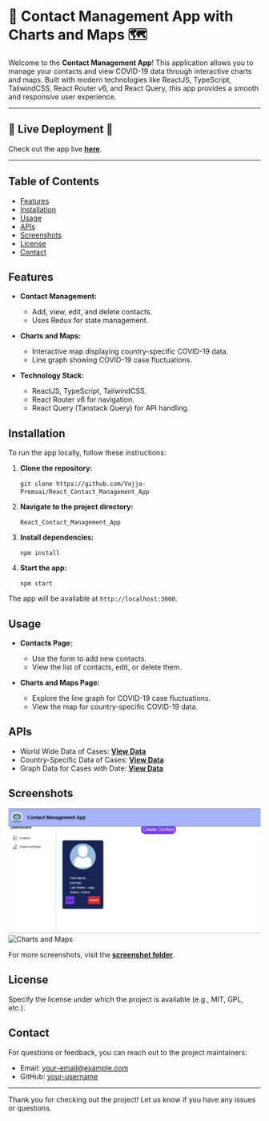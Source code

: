 # 📝 Contact Management App with Charts and Maps 🗺️

Welcome to the **Contact Management App**! This application allows you to manage your contacts and view COVID-19 data through interactive charts and maps. Built with modern technologies like ReactJS, TypeScript, TailwindCSS, React Router v6, and React Query, this app provides a smooth and responsive user experience.

---

## 🌟 **Live Deployment** 🌟

Check out the app live [**here**](https://react-contact-management-app-ocnm-prems-projects-7f99fe25.vercel.app/). 

---

## Table of Contents

- [Features](#features)
- [Installation](#installation)
- [Usage](#usage)
- [APIs](#apis)
- [Screenshots](#screenshots)
- [License](#license)
- [Contact](#contact)

## Features

- **Contact Management:**
    - Add, view, edit, and delete contacts.
    - Uses Redux for state management.

- **Charts and Maps:**
    - Interactive map displaying country-specific COVID-19 data.
    - Line graph showing COVID-19 case fluctuations.

- **Technology Stack:**
    - ReactJS, TypeScript, TailwindCSS.
    - React Router v6 for navigation.
    - React Query (Tanstack Query) for API handling.

## Installation

To run the app locally, follow these instructions:

1. **Clone the repository:**
    ```shell
    git clone https://github.com/Vajja-Premsai/React_Contact_Management_App
    ```

2. **Navigate to the project directory:**
    ```shell
    React_Contact_Management_App
    ```

3. **Install dependencies:**
    ```shell
    npm install
    ```

4. **Start the app:**
    ```shell
    npm start
    ```

The app will be available at `http://localhost:3000`.

## Usage

- **Contacts Page:** 
    - Use the form to add new contacts.
    - View the list of contacts, edit, or delete them.

- **Charts and Maps Page:**
    - Explore the line graph for COVID-19 case fluctuations.
    - View the map for country-specific COVID-19 data.

## APIs

- World Wide Data of Cases: [**View Data**](https://disease.sh/v3/covid-19/all)
- Country-Specific Data of Cases: [**View Data**](https://disease.sh/v3/covid-19/countries)
- Graph Data for Cases with Date: [**View Data**](https://disease.sh/v3/covid-19/historical/all?lastdays=all)

## Screenshots

![Contact Management](./ScreenShots/contact.png)
![Charts and Maps](./screenshots/charts-and-maps.png)

For more screenshots, visit the [**screenshot folder**](./screenshots/).

## License

Specify the license under which the project is available (e.g., MIT, GPL, etc.).

## Contact

For questions or feedback, you can reach out to the project maintainers:

- Email: [your-email@example.com](mailto:your-email@example.com)
- GitHub: [your-username](https://github.com/your-username)

---

Thank you for checking out the project! Let us know if you have any issues or questions.
